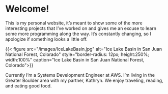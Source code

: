 # Welcome!

This is my personal website, it’s meant to show some of the more interesting projects that I’ve worked on and gives me an excuse to learn some more programming along the way. It’s constantly changing, so I apologize if something looks a little off.

 {{< figure src="/images/IceLakeBasin.jpg" alt="Ice Lake Basin in San Juan National Forest, Colorado" style="border-radius: 12px; height:250%; width:100%" caption="Ice Lake Basin in San Juan National Forest, Colorado">}}

Currently I’m a Systems Development Engineer at AWS. I’m living in the Greater Boulder area with my partner, Kathryn. We enjoy traveling, reading, and eating good food.

